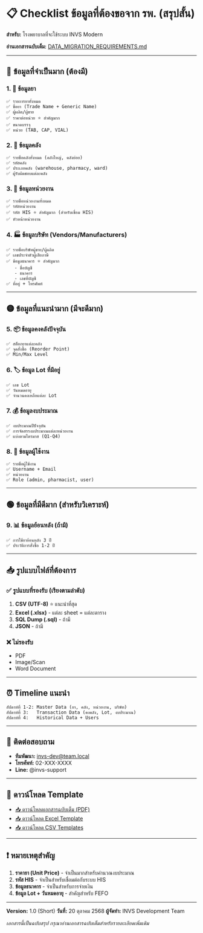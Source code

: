 # 📋 Checklist ข้อมูลที่ต้องขอจาก รพ. (สรุปสั้น)

**สำหรับ:** โรงพยาบาลที่จะใช้ระบบ INVS Modern

**อ่านเอกสารฉบับเต็ม:** [DATA_MIGRATION_REQUIREMENTS.md](./DATA_MIGRATION_REQUIREMENTS.md)

---

## 🔴 ข้อมูลที่จำเป็นมาก (ต้องมี)

### 1. 💊 **ข้อมูลยา**
```
✅ รายการยาทั้งหมด
✅ ชื่อยา (Trade Name + Generic Name)
✅ ผู้ผลิต/ผู้ขาย
✅ ราคาต่อหน่วย ⭐ สำคัญมาก
✅ ขนาดบรรจุ
✅ หน่วย (TAB, CAP, VIAL)
```

### 2. 📍 **ข้อมูลคลัง**
```
✅ รายชื่อคลังทั้งหมด (คลังใหญ่, คลังย่อย)
✅ รหัสคลัง
✅ ประเภทคลัง (warehouse, pharmacy, ward)
✅ ผู้รับผิดชอบแต่ละคลัง
```

### 3. 🏢 **ข้อมูลหน่วยงาน**
```
✅ รายชื่อหน่วยงานทั้งหมด
✅ รหัสหน่วยงาน
✅ รหัส HIS ⭐ สำคัญมาก (สำหรับเชื่อม HIS)
✅ หัวหน้าหน่วยงาน
```

### 4. 🏭 **ข้อมูลบริษัท (Vendors/Manufacturers)**
```
✅ รายชื่อบริษัทผู้ขาย/ผู้ผลิต
✅ เลขประจำตัวผู้เสียภาษี
✅ ข้อมูลธนาคาร ⭐ สำคัญมาก
   - ชื่อบัญชี
   - ธนาคาร
   - เลขที่บัญชี
✅ ที่อยู่ + โทรศัพท์
```

---

## 🟡 ข้อมูลที่แนะนำมาก (มีจะดีมาก)

### 5. 📦 **ข้อมูลคงคลังปัจจุบัน**
```
✅ สต็อกยาแต่ละคลัง
✅ จุดสั่งซื้อ (Reorder Point)
✅ Min/Max Level
```

### 6. 🏷️ **ข้อมูล Lot ที่มีอยู่**
```
✅ เลข Lot
✅ วันหมดอายุ
✅ จำนวนคงเหลือแต่ละ Lot
```

### 7. 💰 **ข้อมูลงบประมาณ**
```
✅ งบประมาณปีปัจจุบัน
✅ การจัดสรรงบประมาณแต่ละหน่วยงาน
✅ แบ่งตามไตรมาส (Q1-Q4)
```

### 8. 👤 **ข้อมูลผู้ใช้งาน**
```
✅ รายชื่อผู้ใช้งาน
✅ Username + Email
✅ หน่วยงาน
✅ Role (admin, pharmacist, user)
```

---

## 🟢 ข้อมูลที่มีดีมาก (สำหรับวิเคราะห์)

### 9. 📊 **ข้อมูลย้อนหลัง (ถ้ามี)**
```
✅ การใช้ยาย้อนหลัง 3 ปี
✅ ประวัติการสั่งซื้อ 1-2 ปี
```

---

## 📥 รูปแบบไฟล์ที่ต้องการ

### ✅ รูปแบบที่รองรับ (เรียงตามลำดับ)
1. **CSV (UTF-8)** ⭐ แนะนำที่สุด
2. **Excel (.xlsx)** - แต่ละ sheet = แต่ละตาราง
3. **SQL Dump (.sql)** - ถ้ามี
4. **JSON** - ถ้ามี

### ❌ ไม่รองรับ
- PDF
- Image/Scan
- Word Document

---

## ⏰ Timeline แนะนำ

```
สัปดาห์ที่ 1-2: Master Data (ยา, คลัง, หน่วยงาน, บริษัท)
สัปดาห์ที่ 3:   Transaction Data (คงคลัง, Lot, งบประมาณ)
สัปดาห์ที่ 4:   Historical Data + Users
```

---

## 📧 ติดต่อสอบถาม

- **ทีมพัฒนา:** invs-dev@team.local
- **โทรศัพท์:** 02-XXX-XXXX
- **Line:** @invs-support

---

## 📎 ดาวน์โหลด Template

- [📥 ดาวน์โหลดเอกสารฉบับเต็ม (PDF)](./DATA_MIGRATION_REQUIREMENTS.pdf)
- [📥 ดาวน์โหลด Excel Template](./templates/INVS_Data_Template.xlsx)
- [📥 ดาวน์โหลด CSV Templates](./templates/csv/)

---

## ❗ หมายเหตุสำคัญ

1. **ราคายา (Unit Price)** - จำเป็นมากสำหรับคำนวณงบประมาณ
2. **รหัส HIS** - จำเป็นสำหรับเชื่อมต่อกับระบบ HIS
3. **ข้อมูลธนาคาร** - จำเป็นสำหรับการจ่ายเงิน
4. **ข้อมูล Lot + วันหมดอายุ** - สำคัญสำหรับ FEFO

---

**Version:** 1.0 (Short)
**วันที่:** 20 ตุลาคม 2568
**ผู้จัดทำ:** INVS Development Team

*เอกสารนี้เป็นฉบับสรุป กรุณาอ่านเอกสารฉบับเต็มสำหรับรายละเอียดเพิ่มเติม*
